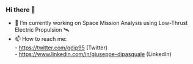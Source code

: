 ### Hi there 👋
- 🔭 I’m currently working on Space Mission Analysis using Low-Thrust Electric Propulsion 🛰️
- 📫 How to reach me: </br>
                - https://twitter.com/gdip95 (Twitter) </br>
                - https://www.linkedin.com/in/giuseppe-dipasquale (LinkedIn) </br>
<!--
**giuseppedipasquale/giuseppedipasquale** is a ✨ _special_ ✨ repository because its `README.md` (this file) appears on your GitHub profile.

Here are some ideas to get you started:

- 🔭 I’m currently working on ...
- 🌱 I’m currently learning ...
- 👯 I’m looking to collaborate on ...
- 🤔 I’m looking for help with ...
- 💬 Ask me about ...
- 📫 How to reach me: ...
- 😄 Pronouns: ...
- ⚡ Fun fact: ...
-->
